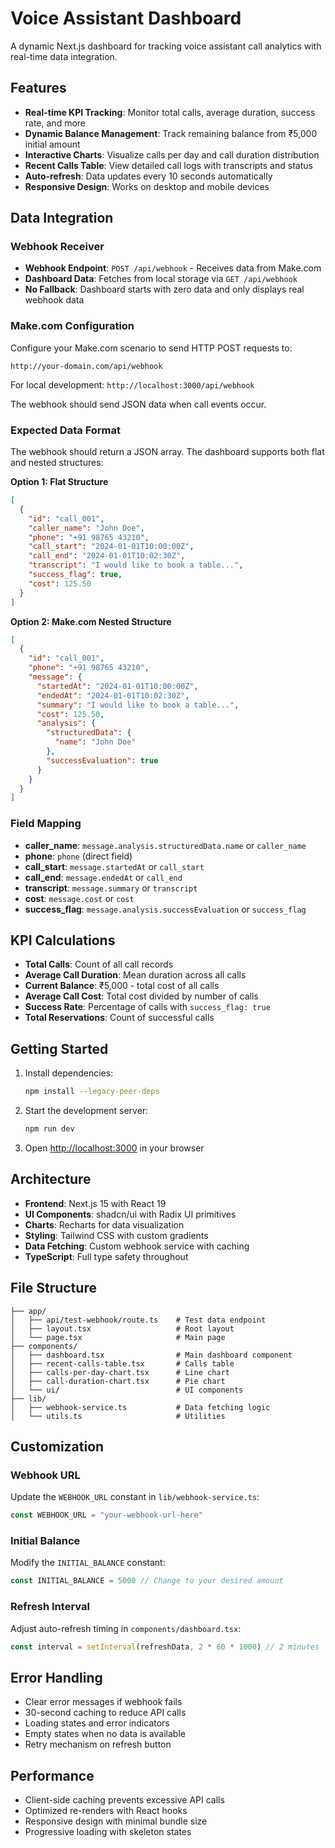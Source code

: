 # Voice Assistant Dashboard

A dynamic Next.js dashboard for tracking voice assistant call analytics with real-time data integration.

## Features

- **Real-time KPI Tracking**: Monitor total calls, average duration, success rate, and more
- **Dynamic Balance Management**: Track remaining balance from ₹5,000 initial amount
- **Interactive Charts**: Visualize calls per day and call duration distribution
- **Recent Calls Table**: View detailed call logs with transcripts and status
- **Auto-refresh**: Data updates every 10 seconds automatically
- **Responsive Design**: Works on desktop and mobile devices

## Data Integration

### Webhook Receiver
- **Webhook Endpoint**: `POST /api/webhook` - Receives data from Make.com
- **Dashboard Data**: Fetches from local storage via `GET /api/webhook`
- **No Fallback**: Dashboard starts with zero data and only displays real webhook data

### Make.com Configuration
Configure your Make.com scenario to send HTTP POST requests to:
```
http://your-domain.com/api/webhook
```
For local development: `http://localhost:3000/api/webhook`

The webhook should send JSON data when call events occur.

### Expected Data Format

The webhook should return a JSON array. The dashboard supports both flat and nested structures:

**Option 1: Flat Structure**
```json
[
  {
    "id": "call_001",
    "caller_name": "John Doe",
    "phone": "+91 98765 43210",
    "call_start": "2024-01-01T10:00:00Z",
    "call_end": "2024-01-01T10:02:30Z",
    "transcript": "I would like to book a table...",
    "success_flag": true,
    "cost": 125.50
  }
]
```

**Option 2: Make.com Nested Structure**
```json
[
  {
    "id": "call_001",
    "phone": "+91 98765 43210",
    "message": {
      "startedAt": "2024-01-01T10:00:00Z",
      "endedAt": "2024-01-01T10:02:30Z",
      "summary": "I would like to book a table...",
      "cost": 125.50,
      "analysis": {
        "structuredData": {
          "name": "John Doe"
        },
        "successEvaluation": true
      }
    }
  }
]
```

### Field Mapping
- **caller_name**: `message.analysis.structuredData.name` or `caller_name`
- **phone**: `phone` (direct field)
- **call_start**: `message.startedAt` or `call_start`
- **call_end**: `message.endedAt` or `call_end`
- **transcript**: `message.summary` or `transcript`
- **cost**: `message.cost` or `cost`
- **success_flag**: `message.analysis.successEvaluation` or `success_flag`

## KPI Calculations

- **Total Calls**: Count of all call records
- **Average Call Duration**: Mean duration across all calls
- **Current Balance**: ₹5,000 - total cost of all calls
- **Average Call Cost**: Total cost divided by number of calls
- **Success Rate**: Percentage of calls with `success_flag: true`
- **Total Reservations**: Count of successful calls

## Getting Started

1. Install dependencies:
   ```bash
   npm install --legacy-peer-deps
   ```

2. Start the development server:
   ```bash
   npm run dev
   ```

3. Open [http://localhost:3000](http://localhost:3000) in your browser

## Architecture

- **Frontend**: Next.js 15 with React 19
- **UI Components**: shadcn/ui with Radix UI primitives
- **Charts**: Recharts for data visualization
- **Styling**: Tailwind CSS with custom gradients
- **Data Fetching**: Custom webhook service with caching
- **TypeScript**: Full type safety throughout

## File Structure

```
├── app/
│   ├── api/test-webhook/route.ts    # Test data endpoint
│   ├── layout.tsx                   # Root layout
│   └── page.tsx                     # Main page
├── components/
│   ├── dashboard.tsx                # Main dashboard component
│   ├── recent-calls-table.tsx       # Calls table
│   ├── calls-per-day-chart.tsx      # Line chart
│   ├── call-duration-chart.tsx      # Pie chart
│   └── ui/                          # UI components
├── lib/
│   ├── webhook-service.ts           # Data fetching logic
│   └── utils.ts                     # Utilities
```

## Customization

### Webhook URL
Update the `WEBHOOK_URL` constant in `lib/webhook-service.ts`:

```typescript
const WEBHOOK_URL = "your-webhook-url-here"
```

### Initial Balance
Modify the `INITIAL_BALANCE` constant:

```typescript
const INITIAL_BALANCE = 5000 // Change to your desired amount
```

### Refresh Interval
Adjust auto-refresh timing in `components/dashboard.tsx`:

```typescript
const interval = setInterval(refreshData, 2 * 60 * 1000) // 2 minutes
```

## Error Handling

- Clear error messages if webhook fails
- 30-second caching to reduce API calls
- Loading states and error indicators
- Empty states when no data is available
- Retry mechanism on refresh button

## Performance

- Client-side caching prevents excessive API calls
- Optimized re-renders with React hooks
- Responsive design with minimal bundle size
- Progressive loading with skeleton states
